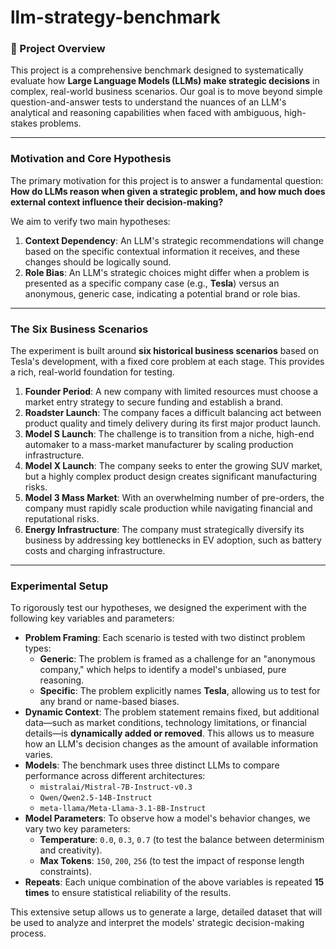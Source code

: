 # llm-strategy-benchmark

### 🌟 Project Overview

This project is a comprehensive benchmark designed to systematically evaluate how **Large Language Models (LLMs) make strategic decisions** in complex, real-world business scenarios. Our goal is to move beyond simple question-and-answer tests to understand the nuances of an LLM's analytical and reasoning capabilities when faced with ambiguous, high-stakes problems.

---

### Motivation and Core Hypothesis

The primary motivation for this project is to answer a fundamental question: **How do LLMs reason when given a strategic problem, and how much does external context influence their decision-making?**

We aim to verify two main hypotheses:

1.  **Context Dependency**: An LLM's strategic recommendations will change based on the specific contextual information it receives, and these changes should be logically sound.
2.  **Role Bias**: An LLM's strategic choices might differ when a problem is presented as a specific company case (e.g., **Tesla**) versus an anonymous, generic case, indicating a potential brand or role bias.

---

### The Six Business Scenarios

The experiment is built around **six historical business scenarios** based on Tesla's development, with a fixed core problem at each stage. This provides a rich, real-world foundation for testing.

1.  **Founder Period**: A new company with limited resources must choose a market entry strategy to secure funding and establish a brand.
2.  **Roadster Launch**: The company faces a difficult balancing act between product quality and timely delivery during its first major product launch.
3.  **Model S Launch**: The challenge is to transition from a niche, high-end automaker to a mass-market manufacturer by scaling production infrastructure.
4.  **Model X Launch**: The company seeks to enter the growing SUV market, but a highly complex product design creates significant manufacturing risks.
5.  **Model 3 Mass Market**: With an overwhelming number of pre-orders, the company must rapidly scale production while navigating financial and reputational risks.
6.  **Energy Infrastructure**: The company must strategically diversify its business by addressing key bottlenecks in EV adoption, such as battery costs and charging infrastructure.

---

### Experimental Setup

To rigorously test our hypotheses, we designed the experiment with the following key variables and parameters:

* **Problem Framing**: Each scenario is tested with two distinct problem types:
    * **Generic**: The problem is framed as a challenge for an "anonymous company," which helps to identify a model's unbiased, pure reasoning.
    * **Specific**: The problem explicitly names **Tesla**, allowing us to test for any brand or name-based biases.
* **Dynamic Context**: The problem statement remains fixed, but additional data—such as market conditions, technology limitations, or financial details—is **dynamically added or removed**. This allows us to measure how an LLM's decision changes as the amount of available information varies.
* **Models**: The benchmark uses three distinct LLMs to compare performance across different architectures:
    * `mistralai/Mistral-7B-Instruct-v0.3`
    * `Qwen/Qwen2.5-14B-Instruct`
    * `meta-llama/Meta-Llama-3.1-8B-Instruct`
* **Model Parameters**: To observe how a model's behavior changes, we vary two key parameters:
    * **Temperature**: `0.0`, `0.3`, `0.7` (to test the balance between determinism and creativity).
    * **Max Tokens**: `150`, `200`, `256` (to test the impact of response length constraints).
* **Repeats**: Each unique combination of the above variables is repeated **15 times** to ensure statistical reliability of the results.

This extensive setup allows us to generate a large, detailed dataset that will be used to analyze and interpret the models' strategic decision-making process.
